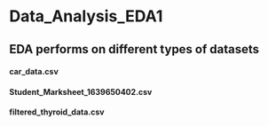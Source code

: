 # Data_Analysis_EDA1
## EDA performs on different types of datasets
#### car_data.csv
#### Student_Marksheet_1639650402.csv
#### filtered_thyroid_data.csv
